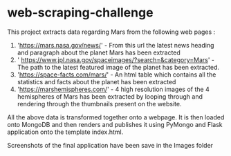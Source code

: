 # web-scraping-challengeThis project extracts data regarding Mars from the following web pages :   1. 'https://mars.nasa.gov/news/' - From this url the latest news heading and paragraph about the planet Mars has been extracted   2. ' https://www.jpl.nasa.gov/spaceimages/?search=&category=Mars' - The path to the latest featured image of the planet has been extracted.   3. 'https://space-facts.com/mars/' - An html table which contains all the statistics and facts about the planet has been extracted   4. 'https://marshemispheres.com/' - 4 high resolution images of the 4 hemispheres of Mars has been extracted by looping through and rendering through the thumbnails present on the website.  All the above data is transformed together onto a webpage. It is then loaded onto MongoDB and then renders and publishes it using PyMongo and Flask application onto the template index.html.Screenshots of the final application have been save in the Images folder